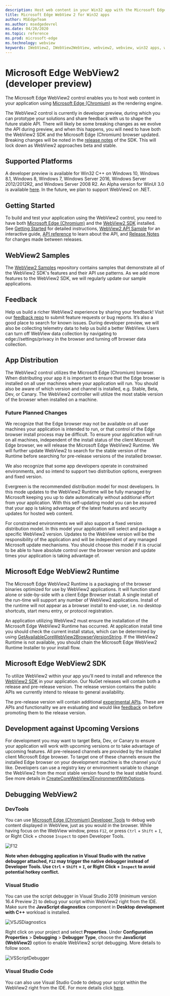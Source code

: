 ```yaml
---
description: Host web content in your Win32 app with the Microsoft Edge WebView 2 control
title: Microsoft Edge WebView 2 for Win32 apps
author: MSEdgeTeam
ms.author: msedgedevrel
ms.date: 04/20/2020
ms.topic: reference
ms.prod: microsoft-edge
ms.technology: webview
keywords: IWebView2, IWebView2WebView, webview2, webview, win32 apps, win32, edge, ICoreWebView2, ICoreWebView2Controller, browser control, edge html
---
```


# Microsoft Edge WebView2 (developer preview)

The Microsoft Edge WebView2 control enables you to host web content in your application using [Microsoft Edge (Chromium)](https://www.microsoftedgeinsider.com/) as the rendering engine.

The WebView2 control is currently in developer preview, during which you can prototype your solutions and share feedback with us to shape the future stable API. There will likely be some breaking changes as we evolve the API during preview, and when this happens, you will need to have both the WebView2 SDK and the Microsoft Edge (Chromium) browser updated. Breaking changes will be noted in the [release notes](webview2/releasenotes.md) of the SDK. This will lock down as WebView2 approaches beta and stable.

## Supported Platforms

A developer preview is available for Win32 C++ on Windows 10, Windows 8.1, Windows 8, Windows 7, Windows Server 2016, Windows Server 2012/2012R2, and Windows Server 2008 R2. An Alpha version for WinUI 3.0 is available [here](https://docs.microsoft.com/uwp/toolkits/winui3/). In the future, we plan to support WebView2 on .NET.  

## Getting Started

To build and test your application using the WebView2 control, you need to have both [Microsoft Edge (Chromium)](https://www.microsoftedgeinsider.com/download/) and the [WebView2 SDK](https://aka.ms/webviewnuget) installed. See [Getting Started](webview2/gettingstarted.md) for detailed instructions, [WebView2 API Sample](https://github.com/MicrosoftEdge/WebView2Samples/tree/master/WebView2APISample) for an interactive guide, [API reference](webview2/reference-webview2.md) to learn about the API, and [Release Notes](webview2/releasenotes.md) for changes made between releases.

## WebView2 Samples

The [WebView2 Samples](https://github.com/MicrosoftEdge/WebView2Samples) repository contains samples that demonstrate all of the WebView2 SDK's features and their API use patterns. As we add more features to the WebView2 SDK, we will regularly update our sample applications.

## Feedback

Help us build a richer WebView2 experience by sharing your feedback! Visit our [feedback repo](https://aka.ms/webviewfeedback) to submit feature requests or bug reports. It’s also a good place to search for known issues.
During developer preview, we will also be collecting telemetry data to help us build a better WebView. Users can turn off WebView data collection by navigating to edge://settings/privacy in the browser and turning off browser data collection.

## App Distribution

The WebView2 control utilizes the Microsoft Edge (Chromium) browser. When distributing your app it is important to ensure that the Edge browser is installed on all user machines where your application will run. You should also be aware of which version and channel is installed, e.g. Stable, Beta, Dev, or Canary. The WebView2 controller will utilize the most stable version of the browser when installed on a machine.

### Future Planned Changes

We recognize that the Edge browser may not be available on all user machines your application is intended to run, or that control of the Edge browser install process may be difficult. To ensure your application will run on all machines, independent of the install status of the client Microsoft Edge browser, we will release the Microsoft Edge WebView2 Runtime. We will further update WebView2 to search for the stable version of the Runtime before searching for pre-release versions of the installed browser.

We also recognize that some app developers operate in constrained environments, and so intend to support two distribution options, evergreen and fixed version.

Evergreen is the recommended distribution model for most developers. In this mode updates to the WebView2 Runtime will be fully managed by Microsoft keeping you up to date automatically without additional effort from your application. With this self-updating model you can be assured that your app is taking advantage of the latest features and security updates for hosted web content.

For constrained environments we will also support a fixed version distribution model. In this model your application will select and package a specific WebView2 version. Updates to the WebView version will be the responsibility of the application and will be independent of any managed Microsoft update mechanisms. You should choose this model if it is crucial to be able to have absolute control over the browser version and update times your application is taking advantage of.

## Microsoft Edge WebView2 Runtime

The Microsoft Edge WebView2 Runtime is a packaging of the browser binaries optimized for use by WebView2 applications. It will function stand alone or side-by-side with a client Edge Browser install. A single install of the run-time will support any number of WebView2 applications. Install of the runtime will not appear as a browser install to end-user, i.e. no desktop shortcuts, start menu entry, or protocol registration.

An application utilizing WebView2 must ensure the installation of the Microsoft Edge WebView2 Runtime has occurred. At application install time you should check the current install status, which can be determined by using [GetAvailableCoreWebView2BrowserVersionString](webview2/reference/webview2.idl#getcorewebview2browserversioninfo). If the WebView2 Runtime is not available, you should chain the Microsoft Edge WebView2 Runtime Installer to your install flow.

## Microsoft Edge WebView2 SDK

To utilize WebView2 within your app you'll need to install and reference the [WebView2 SDK](https://aka.ms/webviewnuget) in your application. Our NuGet releases will contain both a release and pre-release version. The release version contains the public APIs we currently intend to release to general availability. 

The pre-release version will contain additional [experimental APIs](webview2/reference-webview2.md#experimental-interfaces). These are APIs and functionality we are evaluating and would like [feedback](https://aka.ms/webviewfeedback) on before promoting them to the release version.

## Development against Upcoming Versions

For development you may want to target Beta, Dev, or Canary to ensure your application will work with upcoming versions or to take advantage of upcoming features. All pre-released channels are provided by the installed client Microsoft Edge browser. To target one of these channels ensure the installed Edge browser on your development machine is the channel you'd like. Developers can use a registry key or environment variable to change the WebView2 from the most stable version found to the least stable found. See more details in [CreateCoreWebView2EnvironmentWithOptions](webview2/reference/webview2.idl.md#createcorewebview2environmentwithoptions).

## Debugging WebView2

### DevTools

You can use [Microsoft Edge (Chromium) Developer Tools](https://docs.microsoft.com/microsoft-edge/devtools-guide-chromium) to debug web content displayed in WebView, just as you would in the browser. While having focus on the WebView window, press `F12`, or press `Ctrl` + `Shift` + `I`, or Right Click + choose `Inspect` to open Developer Tools.

![F12](webview2/images/F12.PNG)

**Note when debugging application in Visual Studio with the native debugger attached, `F12` may trigger the native debugger instead of Developer Tools. Use `Ctrl` + `Shift` + `I`, or Right Click + `Inspect` to avoid potential hotkey conflict.**

### Visual Studio

You can use the script debugger in Visual Studio 2019 (minimum version 16.4 Preview 2) to debug your script within WebView2 right from the IDE. Make sure the **JavaScript diagnostics** component in **Desktop development with C++** workload is installed.

![VSJSDiagnostics](webview2/images/VSJSDiagnostics.jpg)

Right click on your project and select **Properties**. Under **Configuration Properties** > **Debugging** > **Debugger Type**,  choose the **JavaScript (WebView2)** option to enable WebView2 script debugging. More details to follow soon.

![VSScriptDebugger](webview2/images/VSScriptDebugger.jpg)

### Visual Studio Code

You can also use Visual Studio Code to debug your script within the WebView2 right from the IDE. For more details click [here](https://github.com/microsoft/vscode-edge-debug2/blob/master/README.md#microsoft-edge-chromium-webview-applications).